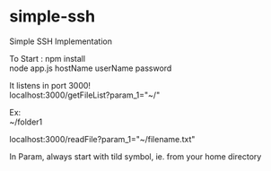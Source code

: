 # simple-ssh
Simple SSH Implementation <br/>

To Start :
npm install <br/>
node app.js hostName userName password <br/>


It listens in port 3000! <br/>
localhost:3000/getFileList?param_1="~/" <br/>

Ex: <br/>
~/folder1 <br/>

localhost:3000/readFile?param_1="~/filename.txt" <br/>

In Param, always start with tild symbol, ie. from your home directory <br/>
